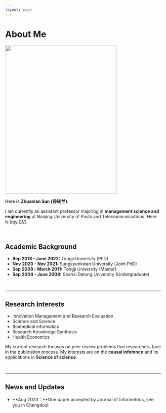```yaml
---
layout: page
---
```


# About Me

<img src="aboutme.jpg" class="floatpic" width="360" height="480">

Here is **Zhuanlan Sun (孙转兰)**.

I am currently an assistant professor majoring in **management science and engineering** at Nanjing University of Posts and Telecommunications. Here is [[my CV](https://caihanlin.com/file/CV-HanlinCAI.pdf)].

<br>

## Academic Background

- **Sep 2018 - June 2022:** Tongji University (PhD)
- **Nov 2020 - Nov 2021:** Sungkyunkwan University (Joint PhD)
- **Sep 2008 - March 2011:** Tongji University (Master)
- **Sep 2004 - June 2008:** Shanxi Datong University (Undergraduate)

<br>

---

## Research Interests

- Innovation Management and Research Evaluation
- Science and Science
- Biomedical informatics
- Research Knowledge Synthesis
- Health Economics

My current research focuses on peer review problems that researchers face in the publication process. My interests are on the **causal inference** and its applications in **Science of science**. 

<br>

---

## News and Updates

- **Aug 2023：**One paper accepted by Journal of Informetrics, see you in Chengdou!

